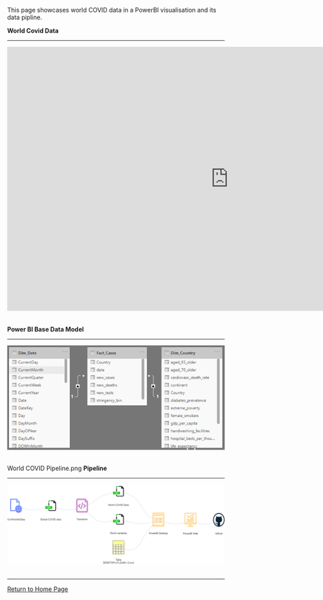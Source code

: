 This page showcases world COVID data in a PowerBI visualisation and its data pipline. 
  
__World Covid Data__

---
  
<iframe width="1024" height="612" src="https://app.powerbi.com/view?r=eyJrIjoiNTM2YWU0ZTctZGQxMC00MGE2LThlMjYtOTY1NTk1NzM2YjU3IiwidCI6ImZiNzMyMGQyLWNkZGQtNGU5Yi04NTdkLTVmMWZjYjZjNTcwZSJ9" frameborder="0" allowFullScreen="true"></iframe>
<br/><br/>

__Power BI Base Data Model__

---

<img src="PowerBI Base Data Model.PNG">
<br/><br/>

World COVID Pipeline.png
 __Pipeline__
 
 ---
   
<img src="World COVID Pipeline.png">
<br/><br/>
   
---
[Return to Home Page](https://sjadata.github.io/projects/)
